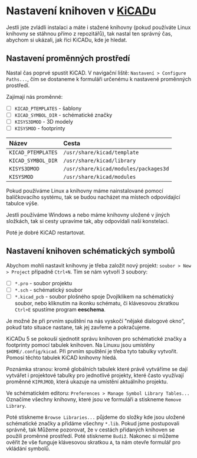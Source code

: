 # Nastavení knihoven v [KiCAD](http://kicad-pcb.org/)u
Jestli jste zvládli instalaci a máte i stažené knihovny (pokud používáte Linux knihovny se stáhnou přímo z repozitářů), tak nastal ten správný čas, abychom si ukázali, jak říci KiCADu, kde je hledat.

## Nastavení proměnných prostředí
Nastal čas poprvé spustit KiCAD. V navigační liště: `Nastavení > Configure Paths...`, čím se dostaneme k formuláři určenému k nastavené proměnných prostředí.

Zajímají nás proměnné:
- [ ] `KICAD_PTEMPLATES` - šablony
- [ ] `KICAD_SYMBOL_DIR` - schématické značky
- [ ] `KISYS3DMOD` - 3D modely
- [ ] `KISYSMOD` - footprinty

| Název              | Cesta                                 |
| :------------------|:--------------------------------------|
| `KICAD_PTEMPLATES` | `/usr/share/kicad/template`           |
| `KICAD_SYMBOL_DIR` | `/usr/share/kicad/library`            |
| `KISYS3DMOD`       | `/usr/share/kicad/modules/packages3d` |
| `KISYSMOD`         | `/usr/share/kicad/modules`            |

Pokud používáme Linux a knihovny máme nainstalované pomocí balíčkovacího systému, tak se budou nacházet ma místech odpovídající tabulce výše.

Jestli používáme Windows a nebo máme knihovny uložené v jiných složkách, tak si cesty upravíme tak, aby odpovídali naší konstelaci.

Poté je dobré KiCAD restartovat.

## Nastavení knihoven schématických symbolů
Abychom mohli nastavit knihovny je třeba založit nový projekt: `soubor > New > Project` případně `Ctrl+N`. Tím se nám vytvoří 3 soubory:
- [ ] `*.pro` - soubor projektu
- [ ] `*.sch` - schématický soubor
- [ ] `*.kicad_pcb` - soubor plošného spoje
Dvojlklikem na schématický soubor, nebo kliknutím na ikonku schématu, či klávesovou zkratkou `Ctrl+E` spustíme program __eeschema__.

Je možné že při prvním spuštění na nás vyskočí "nějaké dialogové okno", pokud tato situace nastane, tak jej zavřeme a pokračujeme.

KiCADu 5 se pokouší sjednotit správu knihoven pro schématické značky a footprinty pomocí tabulek knihoven. Na Linuxu jsou umístěny `$HOME/.config/kicad`. Při prvním spuštění je třeba tyto tabulky vytvořit. Pomosí těchto tabulek KiCAD knihovny hledá.

Poznámka stranou: kromě globálních tabulek které právě vytváříme se dají vytvářet i projektové tabulky pro jednotlivé projekty, které často využívají proměnné `KIPRJMOD`, která ukazuje na umístění aktuálního projektu.

Ve schématickém editoru: `Preferences > Manage Symbol Library Tables...`
Označíme všechny knihovny, které jsou ve formuláři a stiskneme `Remove Library`.

Poté stiskneme `Browse Libraries...` půjdeme do složky kde jsou uložené schématické značky a přidáme všechny `*.lib`. Pokud jsme postupovali správně, tak Můžeme pozorovat, že v cestách přidaných knihoven se použili proměnné prostředí. Poté stiskneme `Budiž`. Nakonec si můžeme ověřit že vše funguje klávesovou skratkou `A`, ta nám otevře formulář pro vkládání symbolů.
